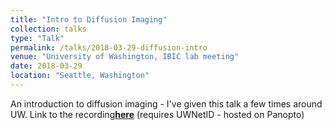 ```yaml
---
title: "Intro to Diffusion Imaging"
collection: talks
type: "Talk"
permalink: /talks/2018-03-29-diffusion-intro
venue: "University of Washington, IBIC lab meeting"
date: 2018-03-29
location: "Seattle, Washington"
---
```


An introduction to diffusion imaging - I've given this talk a few times around UW. Link to the recording[**here**](https://uw.hosted.panopto.com/Panopto/Pages/Viewer.aspx?id=9fb880a4-10d3-4ee3-a930-a8b201574d7e) (requires UWNetID - hosted on Panopto)

